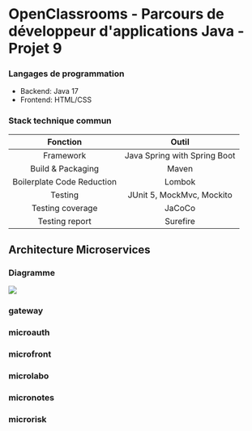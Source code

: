 # OpenClassrooms - Parcours de développeur d'applications Java - Projet 9

### Langages de programmation

* Backend: Java 17
* Frontend: HTML/CSS

### Stack technique commun

|          Fonction           |            Outil             |
|:---------------------------:|:----------------------------:|
|          Framework          | Java Spring with Spring Boot |
|      Build & Packaging      |            Maven             |
| Boilerplate Code Reduction  |            Lombok            |
|           Testing           |  JUnit 5, MockMvc, Mockito   |
|      Testing coverage       |            JaCoCo            |
|       Testing report        |           Surefire           |


## Architecture Microservices

### Diagramme

![](C:\Formation\Projet9Ressources\ComponentDiagram.png)


### gateway

### microauth

### microfront

### microlabo

### micronotes

### microrisk